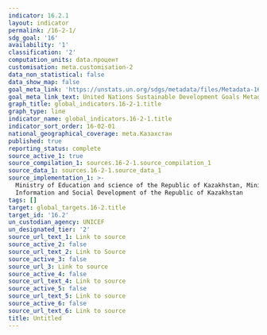 ```yaml
---
indicator: 16.2.1
layout: indicator
permalink: /16-2-1/
sdg_goal: '16'
availability: '1'
classification: '2'
computation_units: data.процент
customisation: meta.customisation-2
data_non_statistical: false
data_show_map: false
goal_meta_link: 'https://unstats.un.org/sdgs/metadata/files/Metadata-16-02-01.pdf'
goal_meta_link_text: United Nations Sustainable Development Goals Metadata (pdf 1361kB)
graph_title: global_indicators.16-2-1.title
graph_type: line
indicator_name: global_indicators.16-2-1.title
indicator_sort_order: 16-02-01
national_geographical_coverage: meta.Казахстан
published: true
reporting_status: complete
source_active_1: true
source_compilation_1: sources.16-2-1.source_compilation_1
source_data_1: sources.16-2-1.source_data_1
source_implementation_1: >-
  Ministry of Education and science of the Republic of Kazakhstan, Ministry of
  Information and Social Development of the Republic of Kazakhstan
tags: []
target: global_targets.16-2.title
target_id: '16.2'
un_custodian_agency: UNICEF
un_designated_tier: '2'
source_url_text_1: Link to source
source_active_2: false
source_url_text_2: Link to Source
source_active_3: false
source_url_3: Link to source
source_active_4: false
source_url_text_4: Link to source
source_active_5: false
source_url_text_5: Link to source
source_active_6: false
source_url_text_6: Link to source
title: Untitled
---
```

